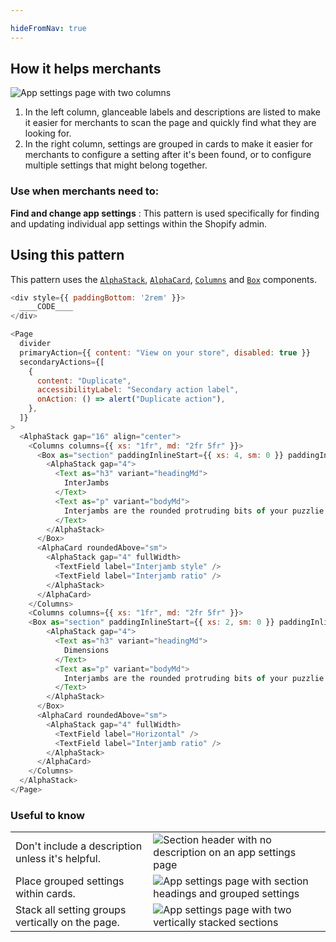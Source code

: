 ```yaml
---

hideFromNav: true
---
```



<div as="HowItHelps">

## How it helps merchants

![App settings page with two columns](/images/patterns/app-settings-cover-image.png)

1. In the left column, glanceable labels and descriptions are listed to make it easier for merchants to scan the page and quickly find what they are looking for.
2. In the right column, settings are grouped in cards to make it easier for merchants to configure a setting after it's been found, or to configure multiple settings that might belong together.

<div as="DefinitionTable">

### Use when merchants need to:

**Find and change app settings**
:   This pattern is used specifically for finding and updating individual app settings within the Shopify admin.

</div>
</div>
<div as="Usage">

## Using this pattern

This pattern uses the [`AlphaStack`](/components/layout-and-structure/alpha-stack), [`AlphaCard`](/components/layout-and-structure/alpha-card), [`Columns`](/components/layout-and-structure/columns) and [`Box`](/components/layout-and-structure/box) components.

<!-- prettier-ignore -->
```javascript {"type":"previewContext","for":"example"}
<div style={{ paddingBottom: '2rem' }}>
  ____CODE____
</div>
```

```javascript {"type":"livePreview","id":"example"}
<Page
  divider
  primaryAction={{ content: "View on your store", disabled: true }}
  secondaryActions={[
    {
      content: "Duplicate",
      accessibilityLabel: "Secondary action label",
      onAction: () => alert("Duplicate action"),
    },
  ]}
>
  <AlphaStack gap="16" align="center">
    <Columns columns={{ xs: "1fr", md: "2fr 5fr" }}>
      <Box as="section" paddingInlineStart={{ xs: 4, sm: 0 }} paddingInlineEnd={{ xs: 2, sm: 0 }}>
        <AlphaStack gap="4">
          <Text as="h3" variant="headingMd">
            InterJambs
          </Text>
          <Text as="p" variant="bodyMd">
            Interjambs are the rounded protruding bits of your puzzlie piece
          </Text>
        </AlphaStack>
      </Box>
      <AlphaCard roundedAbove="sm">
        <AlphaStack gap="4" fullWidth>
          <TextField label="Interjamb style" />
          <TextField label="Interjamb ratio" />
        </AlphaStack>
      </AlphaCard>
    </Columns>
    <Columns columns={{ xs: "1fr", md: "2fr 5fr" }}>
    <Box as="section" paddingInlineStart={{ xs: 2, sm: 0 }} paddingInlineEnd={{ xs: 2, sm: 0 }}>
        <AlphaStack gap="4">
          <Text as="h3" variant="headingMd">
            Dimensions
          </Text>
          <Text as="p" variant="bodyMd">
            Interjambs are the rounded protruding bits of your puzzlie piece
          </Text>
        </AlphaStack>
      </Box>
      <AlphaCard roundedAbove="sm">
        <AlphaStack gap="4" fullWidth>
          <TextField label="Horizontal" />
          <TextField label="Interjamb ratio" />
        </AlphaStack>
      </AlphaCard>
    </Columns>
  </AlphaStack>
</Page>
```

</div>
<div as="UsefulToKnow">

### Useful to know

| | |
|-|-|
|Don't include a description unless it's helpful.|![Section header with no description on an app settings page](/images/patterns/app-settings-usage-1.png)|
|Place grouped settings within cards.|![App settings page with section headings and grouped settings](/images/patterns/app-settings-usage-2.png)|
|Stack all setting groups vertically on the page.|![App settings page with two vertically stacked sections](/images/patterns/app-settings-usage-3.png)|

</div>
